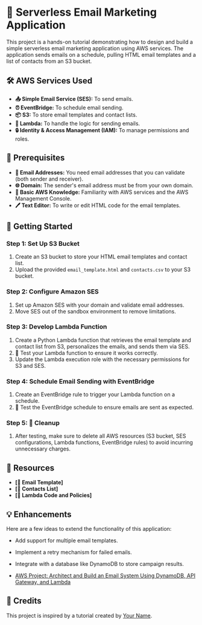 # 📧 Serverless Email Marketing Application

This project is a hands-on tutorial demonstrating how to design and build a simple serverless email marketing application using AWS services. The application sends emails on a schedule, pulling HTML email templates and a list of contacts from an S3 bucket.

## 🛠️ AWS Services Used

- **📤 Simple Email Service (SES):** To send emails.
- **⏰ EventBridge:** To schedule email sending.
- **📦 S3:** To store email templates and contact lists.
- **📝 Lambda:** To handle the logic for sending emails.
- **🔒 Identity & Access Management (IAM):** To manage permissions and roles.

## 📝 Prerequisites

- **📧 Email Addresses:** You need email addresses that you can validate (both sender and receiver).
- **🌐 Domain:** The sender's email address must be from your own domain.
- **🧠 Basic AWS Knowledge:** Familiarity with AWS services and the AWS Management Console.
- **🖊️ Text Editor:** To write or edit HTML code for the email templates.

## 🚀 Getting Started

### Step 1: Set Up S3 Bucket
1. Create an S3 bucket to store your HTML email templates and contact list.
2. Upload the provided `email_template.html` and `contacts.csv` to your S3 bucket.

### Step 2: Configure Amazon SES
1. Set up Amazon SES with your domain and validate email addresses.
2. Move SES out of the sandbox environment to remove limitations.

### Step 3: Develop Lambda Function
1. Create a Python Lambda function that retrieves the email template and contact list from S3, personalizes the emails, and sends them via SES.
2. 🧪 Test your Lambda function to ensure it works correctly.
3. Update the Lambda execution role with the necessary permissions for S3 and SES.

### Step 4: Schedule Email Sending with EventBridge
1. Create an EventBridge rule to trigger your Lambda function on a schedule.
2. 🧪 Test the EventBridge schedule to ensure emails are sent as expected.

### Step 5: 🧹 Cleanup
1. After testing, make sure to delete all AWS resources (S3 bucket, SES configurations, Lambda functions, EventBridge rules) to avoid incurring unnecessary charges.

## 📂 Resources

- **[📄 Email Template]**
- **[📄 Contacts List]**
- **[📄 Lambda Code and Policies]**

## 💡 Enhancements

Here are a few ideas to extend the functionality of this application:
- Add support for multiple email templates.
- Implement a retry mechanism for failed emails.
- Integrate with a database like DynamoDB to store campaign results.


- [AWS Project: Architect and Build an Email System Using DynamoDB, API Gateway, and Lambda](#)

## 🙌 Credits

This project is inspired by a tutorial created by [Your Name](#).
